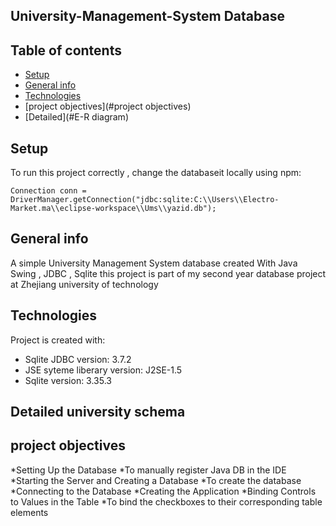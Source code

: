 ## University-Management-System Database 

## Table of contents
* [Setup](#setup)
* [General info](#general-info)
* [Technologies](#technologies)
* [project objectives](#project objectives)
* [Detailed](#E-R diagram)

## Setup
To run this project correctly , change the databaseit locally using npm:

```
Connection conn = DriverManager.getConnection("jdbc:sqlite:C:\\Users\\Electro-Market.ma\\eclipse-workspace\\Ums\\yazid.db");
```
## General info
A simple University Management System database  created With Java Swing , JDBC , Sqlite
this project is part of my second year database project at Zhejiang university of technology 
	
## Technologies
Project is created with:
* Sqlite JDBC version: 3.7.2
* JSE syteme liberary version: J2SE-1.5
* Sqlite version: 3.35.3

## Detailed university schema

## project objectives

*Setting Up the Database
*To manually register Java DB in the IDE
*Starting the Server and Creating a Database
*To create the database
*Connecting to the Database
*Creating the Application
*Binding Controls to Values in the Table
*To bind the checkboxes to their corresponding table elements






	




